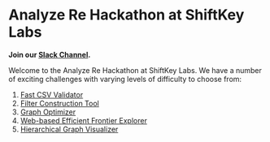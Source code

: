 # Analyze Re Hackathon at ShiftKey Labs

**Join our [Slack Channel](https://analyzere-hackathon.slack.com/messages/CGREKDC9G/).**

Welcome to the Analyze Re Hackathon at ShiftKey Labs. We have a number of exciting challenges with varying levels of difficulty to choose from:

1. [Fast CSV Validator](1-csv-validator)
2. [Filter Construction Tool](2-filter-construction)
3. [Graph Optimizer](3-graph-optimizer)
4. [Web-based Efficient Frontier Explorer](4-frontier-explorer)
5. [Hierarchical Graph Visualizer](5-hierarchical-graph-visualizer)

